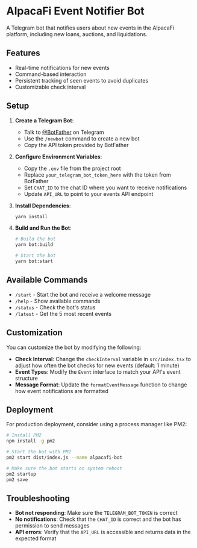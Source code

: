 # AlpacaFi Event Notifier Bot

A Telegram bot that notifies users about new events in the AlpacaFi platform, including new loans, auctions, and liquidations.

## Features

- Real-time notifications for new events
- Command-based interaction
- Persistent tracking of seen events to avoid duplicates
- Customizable check interval

## Setup

1. **Create a Telegram Bot**:
   - Talk to [@BotFather](https://t.me/botfather) on Telegram
   - Use the `/newbot` command to create a new bot
   - Copy the API token provided by BotFather

2. **Configure Environment Variables**:
   - Copy the `.env` file from the project root
   - Replace `your_telegram_bot_token_here` with the token from BotFather
   - Set `CHAT_ID` to the chat ID where you want to receive notifications
   - Update `API_URL` to point to your events API endpoint

3. **Install Dependencies**:
   ```bash
   yarn install
   ```

4. **Build and Run the Bot**:
   ```bash
   # Build the bot
   yarn bot:build
   
   # Start the bot
   yarn bot:start
   ```

## Available Commands

- `/start` - Start the bot and receive a welcome message
- `/help` - Show available commands
- `/status` - Check the bot's status
- `/latest` - Get the 5 most recent events

## Customization

You can customize the bot by modifying the following:

- **Check Interval**: Change the `checkInterval` variable in `src/index.tsx` to adjust how often the bot checks for new events (default: 1 minute)
- **Event Types**: Modify the `Event` interface to match your API's event structure
- **Message Format**: Update the `formatEventMessage` function to change how event notifications are formatted

## Deployment

For production deployment, consider using a process manager like PM2:

```bash
# Install PM2
npm install -g pm2

# Start the bot with PM2
pm2 start dist/index.js --name alpacafi-bot

# Make sure the bot starts on system reboot
pm2 startup
pm2 save
```

## Troubleshooting

- **Bot not responding**: Make sure the `TELEGRAM_BOT_TOKEN` is correct
- **No notifications**: Check that the `CHAT_ID` is correct and the bot has permission to send messages
- **API errors**: Verify that the `API_URL` is accessible and returns data in the expected format 